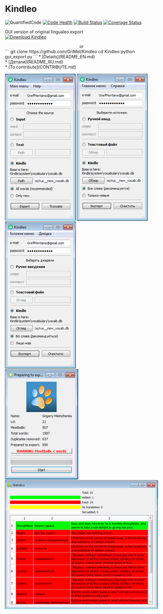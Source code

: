 Kindleo
================
![QuantifiedCode](https://www.quantifiedcode.com/api/v1/project/eb76e321b5cf49be89e770ce34a0bfb7/badge.svg)
[![Code Health](https://landscape.io/github/GriMel/Kindleo/master/landscape.svg?style=flat)](https://landscape.io/github/GriMel/Kindleo/master)
[![Build Status](https://travis-ci.org/GriMel/Kindleo.svg?branch=master)](https://travis-ci.org/GriMel/Kindleo)
[![Coverage Status](https://coveralls.io/repos/github/GriMel/Kindleo/badge.svg?branch=master)](https://coveralls.io/github/GriMel/Kindleo?branch=master)
<br>

GUI version of original lingualeo.export<br>
[![Download Kindleo](https://a.fsdn.com/con/app/sf-download-button)](http://sourceforge.net/projects/kindleo/files/latest/download/)<br>
<center>or</center>
```
git clone https://github.com/GriMel/Kindleo
cd Kindleo
python gui_export.py
```
* [Details](README_EN.md)<br>
* [Детали](README_RU.md)<br>
* [To contribute](CONTRIBUTE.md)<br>

![Main Window EN](/screenshots/win1.png?raw=true "Main Window EN")
![Main Window RU](/screenshots/win5.png?raw=true "Main Window UA")
![Main Window UA](/screenshots/win6.png?raw=true "Main Window UA")<br>
![Export Dialog](/screenshots/win3.png?raw=true "Main Window")<br>
![Statistics](/screenshots/win4.png?raw=true "Main Window")<br>
